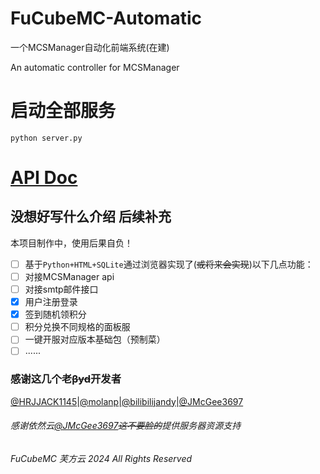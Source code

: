 # FuCubeMC-Automatic

一个MCSManager自动化前端系统(在建)

An automatic controller for MCSManager

# 启动全部服务

```shell
python server.py
```

# [API Doc](API.md)

## 没想好写什么介绍 后续补充

本项目制作中，使用后果自负！

- [ ] 基于``Python+HTML+SQLite``通过浏览器实现了(~~或将来会实现~~)以下几点功能：
- [ ] 对接MCSManager api
- [ ] 对接smtp邮件接口
- [x] 用户注册登录
- [x] 签到随机领积分
- [ ] 积分兑换不同规格的面板服
- [ ] 一键开服对应版本基础包（预制菜）
- [ ] ......
### 感谢这几个老~~βyd~~开发者

[@HRJJACK1145](https://github.com/HRJJACK1145)|[@molanp](https://github.com/molanp)|[@bilibilijandy](https://github.com/bilibilijandy)|[@JMcGee3697](https://github.com/barinfo)

###### 感谢依然云[@JMcGee3697](https://github.com/barinfo)~~这不要脸的~~提供服务器资源支持

*FuCubeMC 芙方云 2024 All Rights Reserved*
